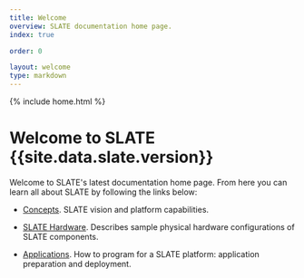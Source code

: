 ```yaml
---
title: Welcome
overview: SLATE documentation home page.
index: true

order: 0

layout: welcome
type: markdown
---
```

{% include home.html %}

# Welcome to SLATE {{site.data.slate.version}}

Welcome to SLATE's latest documentation home page. From here you can learn all about SLATE by following
the links below:

- [Concepts]({{home}}/docs/concepts/). SLATE vision and platform capabilities.

- [SLATE Hardware]({{home}}/docs/slate-hardware/). Describes sample physical hardware configurations of SLATE components.

- [Applications]({{home}}/docs/applications/). How to program for a SLATE platform: application preparation and deployment.
